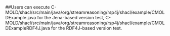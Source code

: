 ##Users can execute C-MOLD/shacl/src/main/java/org/streamreasoning/rsp4j/shacl/example/CMOLDExample.java for the Jena-based version test, C-MOLD/shacl/src/main/java/org/streamreasoning/rsp4j/shacl/example/CMOLDExampleRDF4J.java for the RDF4J-based version test.
